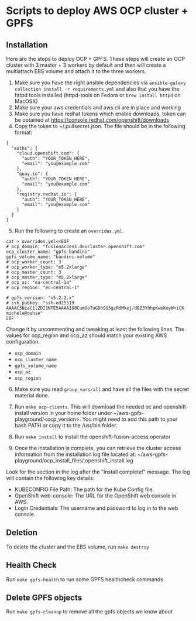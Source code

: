 # Scripts to deploy AWS OCP cluster + GPFS

## Installation

Here are the steps to deploy OCP + GPFS. These steps will create an OCP
cluster with 3 master + 3 workers by default and then will create a multiattach
EBS volume and attach it to the three workers.

1. Make sure you have the right ansible dependencies via `ansible-galaxy collection install -r requirements.yml` and also that you have the httpd tools installed
 (httpd-tools on Fedora or `brew install httpd` on MacOSX)
2. Make sure your aws credentials and aws cli are in place and working
3. Make sure you have redhat tokens which enable downloads, token can be obtained at https://console.redhat.com/openshift/downloads
4. Copy the token to ~/.pullsecret.json. The file should be in the following format:
```
{
  "auths": {
    "cloud.openshift.com": {
      "auth": "YOUR_TOKEN_HERE",
      "email": "you@example.com"
    },
    "quay.io": {
      "auth": "YOUR_TOKEN_HERE",
      "email": "you@example.com"
    },
    "registry.redhat.io": {
      "auth": "YOUR_TOKEN_HERE",
      "email": "you@example.com"
    }
  }
}
```
5. Run the following to create an `overrides.yml`. 
```
cat > overrides.yml<<EOF
# ocp_domain: "fusionaccess.devcluster.openshift.com"
ocp_cluster_name: "gpfs-bandini"
gpfs_volume_name: "bandini-volume"
# ocp_worker_count: 3
# ocp_worker_type: "m5.2xlarge"
# ocp_master_count: 3
# ocp_master_type: "m5.2xlarge"
# ocp_az: "eu-central-1a"
# ocp_region: "eu-central-1"

# gpfs_version: "v5.2.2.x"
# ssh_pubkey: "ssh-ed25519 AAAAC3NzaC1lZDI1NTE5AAAAIO8CumOo7uGDhSG5gzRdMkej/dBZ3YhhpKweKeyW+iCK michele@oshie"
EOF
```

Change it by uncommenting and tweaking at least the following lines. 
The values for ocp_region and ocp_az should match your existing AWS configuration.
   - `ocp_domain`
   - `ocp_cluster_name`
   - `gpfs_volume_name`
   - `ocp_az`
   - `ocp_region`

6. Make sure you read `group_vars/all` and have all the files with the secret material done.  
   
7. Run `make ocp-clients`. This will download the needed oc and openshift-install version in your home folder under ~/aws-gpfs-playground/<ocp_version>. You might need to add this path to your bash PATH or copy it to the /usr/bin folder.

8. Run `make install` to install the openshift-fusion-access operator
   
9. Once the installation is complete, you can retrieve the cluster access information from the installation log file located at:
~/aws-gpfs-playground/ocp_install_files/.openshift_install.log

Look for the section in the log after the "Install complete!" message. The log will contain the following key details:
- KUBECONFIG File Path: The path for the Kube Config file.
- OpenShift web-console: The URL for the OpenShift web console in AWS.
- Login Credentials: The username and password to log in to the web console.



## Deletion

To delete the cluster and the EBS volume, run `make destroy`

## Health Check

Run `make gpfs-health` to run some GPFS healthcheck commands

## Delete GPFS objects

Run `make gpfs-cleanup` to remove all the gpfs objects we know about

